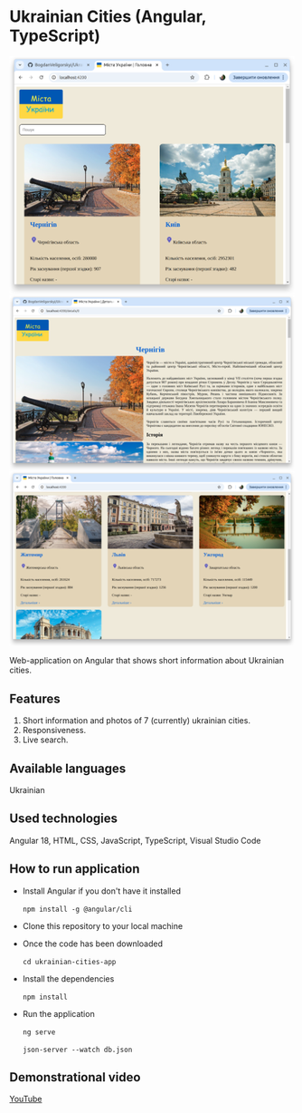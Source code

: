 # Ukrainian Cities (Angular, TypeScript)

![alt text](https://github.com/BogdanVeligorskyi/UkrainianCitiesApp_Angular/blob/main/screens/screen_1.png?raw=true)
![alt text](https://github.com/BogdanVeligorskyi/UkrainianCitiesApp_Angular/blob/main/screens/screen_2.png?raw=true)
![alt text](https://github.com/BogdanVeligorskyi/UkrainianCitiesApp_Angular/blob/main/screens/screen_3.png?raw=true)

Web-application on Angular that shows short information about Ukrainian cities.

## Features

1. Short information and photos of 7 (currently) ukrainian cities.
2. Responsiveness.
3. Live search.

## Available languages

Ukrainian

## Used technologies

Angular 18, HTML, CSS, JavaScript, TypeScript, Visual Studio Code

## How to run application

- Install Angular if you don't have it installed

  `npm install -g @angular/cli`

- Clone this repository to your local machine


- Once the code has been downloaded

  `cd ukrainian-cities-app`

- Install the dependencies

  `npm install` 

- Run the application 

  `ng serve`

  `json-server --watch db.json`

## Demonstrational video

[YouTube](https://youtu.be/Xvc3vTjKTs8)
